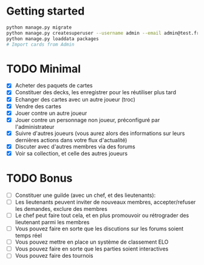 # Getting started
```bash
python manage.py migrate
python manage.py createsuperuser --username admin --email admin@test.fr
python manage.py loaddata packages
# Import cards from Admin
```

# TODO Minimal
- [X] Acheter des paquets de cartes
- [X] Constituer des decks, les enregistrer pour les réutiliser plus tard
- [X] Echanger des cartes avec un autre joueur (troc)
- [X] Vendre des cartes
- [X] Jouer contre un autre joueur
- [X] Jouer contre un personnage non joueur, préconfiguré par l'administrateur
- [X] Suivre d'autres joueurs (vous aurez alors des informations sur leurs dernières actions dans votre flux d'actualité)
- [X] Discuter avec d'autres membres via des forums
- [X] Voir sa collection, et celle des autres joueurs

# TODO Bonus
- [ ] Constituer une guilde (avec un chef, et des lieutenants):
- [ ] Les lieutenants peuvent inviter de nouveaux membres, accepter/refuser les demandes, exclure des membres
- [ ] Le chef peut faire tout cela, et en plus promouvoir ou rétrograder des lieutenant parmi les membres
- [ ] Vous pouvez faire en sorte que les discutions sur les forums soient temps réel
- [ ] Vous pouvez mettre en place un système de classement ELO
- [ ] Vous pouvez faire en sorte que les parties soient interactives
- [ ] Vous pouvez faire des tournois
